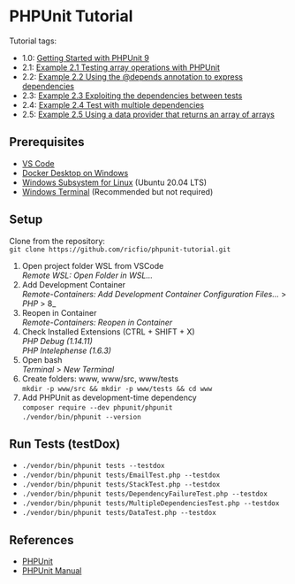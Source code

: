 # PHPUnit Tutorial

Tutorial tags:  
- 1.0: [Getting Started with PHPUnit 9](https://phpunit.de/getting-started/phpunit-9.html)
- 2.1: [Example 2.1 Testing array operations with PHPUnit](https://phpunit.readthedocs.io/en/9.5/writing-tests-for-phpunit.html#writing-tests-for-phpunit-examples-stacktest-php)
- 2.2: [Example 2.2 Using the @depends annotation to express dependencies](https://phpunit.readthedocs.io/en/9.5/writing-tests-for-phpunit.html#writing-tests-for-phpunit-examples-stacktest2-php)
- 2.3: [Example 2.3 Exploiting the dependencies between tests](https://phpunit.readthedocs.io/en/9.5/writing-tests-for-phpunit.html#writing-tests-for-phpunit-examples-dependencyfailuretest-php)
- 2.4: [Example 2.4 Test with multiple dependencies](https://phpunit.readthedocs.io/en/9.5/writing-tests-for-phpunit.html#writing-tests-for-phpunit-examples-multipledependencies-php)
- 2.5: [Example 2.5 Using a data provider that returns an array of arrays](https://phpunit.readthedocs.io/en/9.5/writing-tests-for-phpunit.html#writing-tests-for-phpunit-data-providers-examples-datatest-php)

## Prerequisites
- [VS Code](https://code.visualstudio.com/docs/setup/windows)
- [Docker Desktop on Windows](https://docs.docker.com/docker-for-windows/install/)
- [Windows Subsystem for Linux](https://docs.microsoft.com/windows/wsl) (Ubuntu 20.04 LTS)
- [Windows Terminal](https://docs.microsoft.com/en-us/windows/terminal/get-started) (Recommended but not required)

## Setup
Clone from the repository:  
`git clone https://github.com/ricfio/phpunit-tutorial.git`  

 1. Open project folder WSL from VSCode  
_Remote WSL: Open Folder in WSL..._  
 2. Add Development Container  
_Remote-Containers: Add Development Container Configuration Files..._ > _PHP_ > 8_  
 3. Reopen in Container  
_Remote-Containers: Reopen in Container_
 4. Check Installed Extensions (CTRL + SHIFT + X)  
_PHP Debug (1.14.11)_  
_PHP Intelephense (1.6.3)_  
 5. Open bash  
_Terminal_ > _New Terminal_
 6. Create folders: www, www/src, www/tests  
`mkdir -p www/src && mkdir -p www/tests && cd www`  
 7. Add PHPUnit as development-time dependency  
`composer require --dev phpunit/phpunit`  
`./vendor/bin/phpunit --version`  

## Run Tests (testDox)  
- `./vendor/bin/phpunit tests --testdox`  
- `./vendor/bin/phpunit tests/EmailTest.php --testdox`  
- `./vendor/bin/phpunit tests/StackTest.php --testdox`  
- `./vendor/bin/phpunit tests/DependencyFailureTest.php --testdox`  
- `./vendor/bin/phpunit tests/MultipleDependenciesTest.php --testdox`  
- `./vendor/bin/phpunit tests/DataTest.php --testdox`  

## References
* [PHPUnit](https://phpunit.de/)
* [PHPUnit Manual](https://phpunit.readthedocs.io/en/9.5/)  
